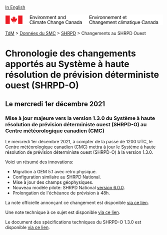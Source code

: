 [In English](changelog_hrdps-west_en.md)

![ECCC logo](../../img_eccc-logo.png)

[TdM](../../readme_fr.md) > [Données du SMC](../readme_fr.md) > [SHRPD](readme_hrdps_fr.md) > Changements au SHRPD Ouest

# Chronologie des changements apportés au Système à haute résolution de prévision déterministe ouest (SHRPD-O)

## Le mercredi 1er décembre 2021

### Mise à jour majeure vers la version 1.3.0 du Système à haute résolution de prévision déterministe ouest (SHRPD-O) au Centre météorologique canadien (CMC)

Le mercredi 1er décembre 2021, à compter de la passe de 1200 UTC, le Centre météorologique canadien (CMC) mettra à jour le Système à haute résolution de prévision déterministe ouest (SHRPD-O) à la version 1.3.0.

Voici un résumé des innovations:

* Migration à GEM 5.1 avec retro physique.
* Configuration similaire au SHRPD National.
* Mise à jour des champs géophysiques.
* Nouveau modèle pilote: SHRPD National [version 6.0.0](../nwp_hrdps/changelog_hrdps_fr.md#le-mercredi-1er-decembre-2021).
* Prolongation de l'échéance de prévision à 48h.

La note officielle annonçant ce changement est disponible [via ce lien](http://dd.meteo.gc.ca/doc/genots/2021/11/26/NOCN03_CWAO_262118___50159).

Une note technique à ce sujet est disponible [via ce lien](https://collaboration.cmc.ec.gc.ca/cmc/cmoi/product_guide/docs/tech_notes/technote_hrdps-west-130_f.pdf).

Le document des spécifications techniques du SHRPD-O 1.3.0 est disponible [via ce lien](https://collaboration.cmc.ec.gc.ca/cmc/cmoi/product_guide/docs/tech_specifications/tech_specifications_HRDPS-WEST_1.3.0_f.pdf).

